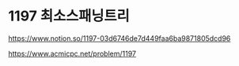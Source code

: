 # 1197 최소스패닝트리



https://www.notion.so/1197-03d6746de7d449faa6ba9871805dcd96

https://www.acmicpc.net/problem/1197